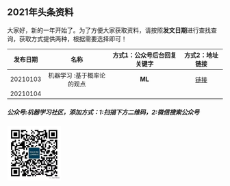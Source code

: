 ## 2021年头条资料

大家好，新的一年开始了。为了方便大家获取资料，请按照**发文日期**进行查找查询，获取方式提供两种，根据需要选择即可！

| 发布日期 |名称|方式1：公众号后台回复关键字 |方式2：地址链接|
| :---------:|:---:|:---:|:---:|
| 20210103 |  机器学习 :基于概率论的观点| **ML** |[链接](https://github.com/probml/pml-book/releases/download/2020-12-28/pml1-2020-12-28.pdf)|
| 20210104 |  |  ||

##### 公众号:机器学习社区，添加方式：1:扫描下方二维码，2:微信搜索公众号
<img src="/2021/pic/WechatIMG14.jpeg" width="25%">
